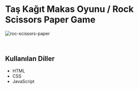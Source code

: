 # Taş Kağıt Makas Oyunu / Rock Scissors Paper Game

![roc-scissors-paper]()

</br>

## Kullanılan Diller

- HTML
- CSS
- JavaScript
